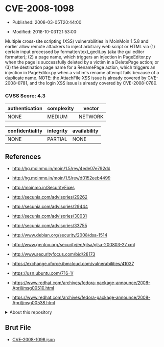 # CVE-2008-1098

- Published: 2008-03-05T20:44:00

- Modified: 2018-10-03T21:53:00

Multiple cross-site scripting (XSS) vulnerabilities in MoinMoin 1.5.8 and earlier allow remote attackers to inject arbitrary web script or HTML via (1) certain input processed by formatter/text_gedit.py (aka the gui editor formatter); (2) a page name, which triggers an injection in PageEditor.py when the page is successfully deleted by a victim in a DeletePage action; or (3) the destination page name for a RenamePage action, which triggers an injection in PageEditor.py when a victim's rename attempt fails because of a duplicate name.  NOTE: the AttachFile XSS issue is already covered by CVE-2008-0781, and the login XSS issue is already covered by CVE-2008-0780.

### CVSS Score: **4.3**

| authentication | complexity | vector |
| --- | --- | --- |
| NONE | MEDIUM | NETWORK |

| confidentiality | integrity | availability |
| --- | --- | --- |
| NONE | PARTIAL | NONE |

## References

* http://hg.moinmo.in/moin/1.5/rev/4ede07e792dd

* http://hg.moinmo.in/moin/1.5/rev/d0152eeb4499

* http://moinmo.in/SecurityFixes

* http://secunia.com/advisories/29262

* http://secunia.com/advisories/29444

* http://secunia.com/advisories/30031

* http://secunia.com/advisories/33755

* http://www.debian.org/security/2008/dsa-1514

* http://www.gentoo.org/security/en/glsa/glsa-200803-27.xml

* http://www.securityfocus.com/bid/28173

* https://exchange.xforce.ibmcloud.com/vulnerabilities/41037

* https://usn.ubuntu.com/716-1/

* https://www.redhat.com/archives/fedora-package-announce/2008-April/msg00510.html

* https://www.redhat.com/archives/fedora-package-announce/2008-April/msg00538.html

<details>
<summary>About this repository</summary> 

  This repository is part of the project [Live Hack CVE](https://github.com/Live-Hack-CVE). Main website can be found [www.live-hack.org](https://www.live-hack.org) 
  
  Made by [Sn0wAlice](https://github.com/Sn0wAlice) for the people that care about security and need to have a feed of the latest CVEs. Hope you enjoy it, don't forget to star the repo and follow me on [Twitter](https://twitter.com/Sn0wAlice) and [Github](https://github.com/Sn0wAlice). And that is my [personnal website](https://www.alice-snow.me/)

  - [Home Page](https://github.com/Live-Hack-CVE)
  - [Framework](https://github.com/Live-Hack-CVE/cve-framework)
  - [CVE database](https://github.com/Live-Hack-CVE/full_database)
  - [Changelog](https://github.com/Live-Hack-CVE/Changelog)
</details>

## Brut File

* [CVE-2008-1098.json](https://raw.githubusercontent.com/Live-Hack-CVE/full_database/main/cves/2008/CVE-2008-1098.json)

